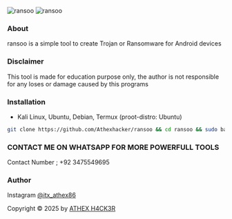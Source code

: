 <img title="ransoo" src="https://img.shields.io/badge/CODENAME%20-RANSOO-SCRIPT?colorA=grey&colorB=blue&style=for-the-badge"> <img title="ransoo" src="https://img.shields.io/badge/VERSION%20-3.0-SCRIPT?colorA=grey&colorB=blue&style=for-the-badge">
### About
ransoo is a simple tool to create Trojan or Ransomware for Android devices
### Disclaimer
This tool is made for education purpose only, the author is not responsible for any loses or damage caused by this programs
### Installation
* Kali Linux, Ubuntu, Debian, Termux (proot-distro: Ubuntu)
```bash
git clone https://github.com/Athexhacker/ransoo && cd ransoo && sudo bash install.sh && python3 ransoo.py
```
### CONTACT ME ON WHATSAPP FOR MORE POWERFULL TOOLS 

Contact Number ; +92 3475549695

### Author
Instagram [@itx_athex86](https://instagram.com/itx_athex86)

Copyright © 2025 by [ATHEX H4CK3R](https://github.com/athexhacker)
